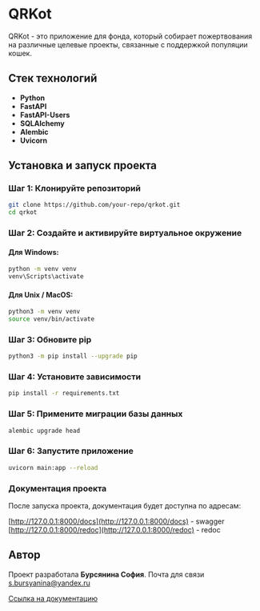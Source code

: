 # QRKot

QRKot - это приложение для фонда, который собирает пожертвования на различные целевые проекты, связанные с поддержкой популяции кошек.

## Стек технологий

- **Python**
- **FastAPI**
- **FastAPI-Users**
- **SQLAlchemy**
- **Alembic**
- **Uvicorn**

## Установка и запуск проекта

### Шаг 1: Клонируйте репозиторий

```bash
git clone https://github.com/your-repo/qrkot.git
cd qrkot
```

### Шаг 2: Создайте и активируйте виртуальное окружение

#### Для Windows:

```bash
python -m venv venv
venv\Scripts\activate
```

#### Для Unix / MacOS:

```bash
python3 -m venv venv
source venv/bin/activate
```

### Шаг 3: Обновите pip

```bash
python3 -m pip install --upgrade pip
```

### Шаг 4: Установите зависимости

```bash
pip install -r requirements.txt
```

### Шаг 5: Примените миграции базы данных

```bash
alembic upgrade head
```

### Шаг 6: Запустите приложение

```bash
uvicorn main:app --reload
```

### Документация проекта

После запуска проекта, документация будет доступна по адресам:

[http://127.0.0.1:8000/docs](http://127.0.0.1:8000/docs) - swagger
[http://127.0.0.1:8000/redoc](http://127.0.0.1:8000/redoc) - redoc

## Автор

Проект разработала **Бурсянина София**. Почта для связи s.bursyanina@yandex.ru

[Ссылка на документацию](https://github.com/sofiya05/cat_charity_fund?tab=readme-ov-file#qrkot)



